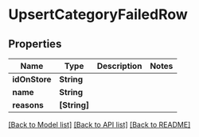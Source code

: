 # UpsertCategoryFailedRow

## Properties
Name | Type | Description | Notes
------------ | ------------- | ------------- | -------------
**idOnStore** | **String** |  | 
**name** | **String** |  | 
**reasons** | **[String]** |  | 

[[Back to Model list]](../README.md#documentation-for-models) [[Back to API list]](../README.md#documentation-for-api-endpoints) [[Back to README]](../README.md)


